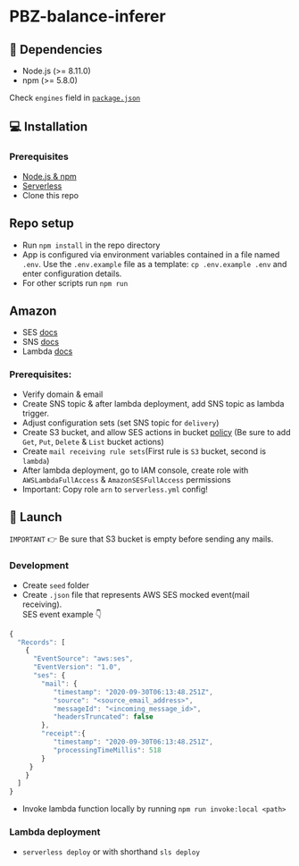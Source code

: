 # PBZ-balance-inferer

## :page_with_curl: Dependencies

- Node.js (>= 8.11.0)
- npm (>= 5.8.0)

Check `engines` field in [`package.json`](package.json)

## :computer: Installation

### Prerequisites

- [Node.js & npm](https://nodejs.org/en/download/)
- [Serverless](https://www.serverless.com/framework/docs/getting-started/)
- Clone this repo

## Repo setup

- Run `npm install` in the repo directory
- App is configured via environment variables contained in a file named `.env`.
  Use the `.env.example` file as a template: `cp .env.example .env` and enter configuration details.
- For other scripts run `npm run`

## Amazon

- SES [docs](https://docs.aws.amazon.com/ses/latest/DeveloperGuide/Welcome.html)
- SNS [docs](https://docs.aws.amazon.com/sns/latest/dg/welcome.html)
- Lambda [docs](https://docs.aws.amazon.com/lambda/index.html)

### Prerequisites:
  - Verify domain & email
  - Create SNS topic & after lambda deployment, add SNS topic as lambda trigger.
  - Adjust configuration sets (set SNS topic for `delivery`)
  - Create S3 bucket, and allow SES actions in bucket [policy](https://docs.aws.amazon.com/ses/latest/DeveloperGuide/receiving-email-permissions.html) (Be sure to add `Get`, `Put`, `Delete` & `List` bucket actions)
  - Create `mail receiving rule sets`(First rule is `S3` bucket, second is `lambda`)
  - After lambda deployment, go to IAM console, create role with `AWSLambdaFullAccess` & `AmazonSESFullAccess` permissions
  - Important: Copy role `arn` to `serverless.yml` config!

## :rocket: Launch

`IMPORTANT` :point_right: Be sure that S3 bucket is empty before sending any mails.

### Development

- Create `seed` folder
- Create `.json` file that represents AWS SES mocked event(mail receiving).
<br/>SES event example :point_down:

```javascript
{
  "Records": [
    {
      "EventSource": "aws:ses",
      "EventVersion": "1.0",
      "ses": {
        "mail": {
           "timestamp": "2020-09-30T06:13:48.251Z",
           "source": "<source_email_address>",
           "messageId": "<incoming_message_id>",
           "headersTruncated": false
        },
        "receipt":{
           "timestamp": "2020-09-30T06:13:48.251Z",
           "processingTimeMillis": 518
        }
     }
    }
  ]
}
```

- Invoke lambda function locally by running `npm run invoke:local <path>`

### Lambda deployment

- `serverless deploy` or with shorthand `sls deploy`
